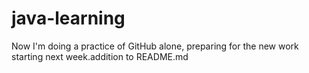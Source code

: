 # java-learning

Now I'm doing a practice of GitHub alone, preparing for the new work starting next week.addition to README.md

